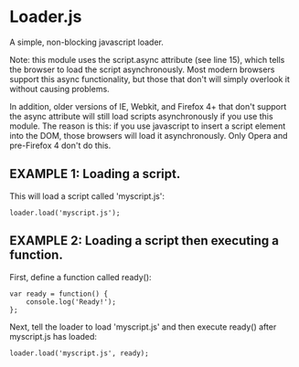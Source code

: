 Loader.js
=========

A simple, non-blocking javascript loader. 

Note: this module uses the script.async attribute (see line 15), which 
tells the browser to load the script asynchronously. Most modern browsers
support this async functionality, but those that don't will simply 
overlook it without causing problems. 

In addition, older versions of IE, Webkit, and Firefox 4+ that don't 
support the async attribute will still load scripts asynchronously 
if you use this module. The reason is this: if you use javascript to
insert a script element into the DOM, those browsers will load it 
asynchronously. Only Opera and pre-Firefox 4 don't do this. 

EXAMPLE 1: Loading a script.
----------------------------------------------
 
This will load a script called 'myscript.js':

    loader.load('myscript.js'); 

EXAMPLE 2: Loading a script then executing a function.
----------------------------------------------

First, define a function called ready():

    var ready = function() {
        console.log('Ready!');
    };

Next, tell the loader to load 'myscript.js' and 
then execute ready() after myscript.js has loaded:

    loader.load('myscript.js', ready);